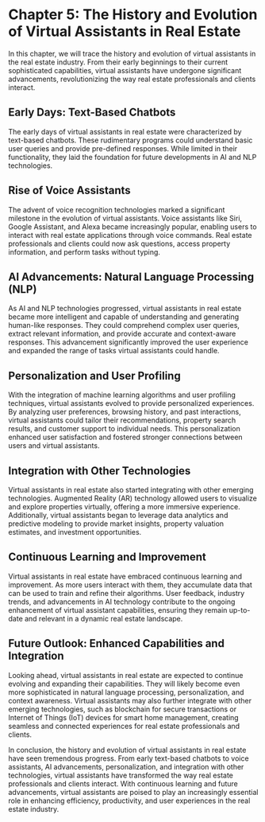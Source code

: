 Chapter 5: The History and Evolution of Virtual Assistants in Real Estate
=========================================================================

In this chapter, we will trace the history and evolution of virtual assistants in the real estate industry. From their early beginnings to their current sophisticated capabilities, virtual assistants have undergone significant advancements, revolutionizing the way real estate professionals and clients interact.

Early Days: Text-Based Chatbots
-------------------------------

The early days of virtual assistants in real estate were characterized by text-based chatbots. These rudimentary programs could understand basic user queries and provide pre-defined responses. While limited in their functionality, they laid the foundation for future developments in AI and NLP technologies.

Rise of Voice Assistants
------------------------

The advent of voice recognition technologies marked a significant milestone in the evolution of virtual assistants. Voice assistants like Siri, Google Assistant, and Alexa became increasingly popular, enabling users to interact with real estate applications through voice commands. Real estate professionals and clients could now ask questions, access property information, and perform tasks without typing.

AI Advancements: Natural Language Processing (NLP)
--------------------------------------------------

As AI and NLP technologies progressed, virtual assistants in real estate became more intelligent and capable of understanding and generating human-like responses. They could comprehend complex user queries, extract relevant information, and provide accurate and context-aware responses. This advancement significantly improved the user experience and expanded the range of tasks virtual assistants could handle.

Personalization and User Profiling
----------------------------------

With the integration of machine learning algorithms and user profiling techniques, virtual assistants evolved to provide personalized experiences. By analyzing user preferences, browsing history, and past interactions, virtual assistants could tailor their recommendations, property search results, and customer support to individual needs. This personalization enhanced user satisfaction and fostered stronger connections between users and virtual assistants.

Integration with Other Technologies
-----------------------------------

Virtual assistants in real estate also started integrating with other emerging technologies. Augmented Reality (AR) technology allowed users to visualize and explore properties virtually, offering a more immersive experience. Additionally, virtual assistants began to leverage data analytics and predictive modeling to provide market insights, property valuation estimates, and investment opportunities.

Continuous Learning and Improvement
-----------------------------------

Virtual assistants in real estate have embraced continuous learning and improvement. As more users interact with them, they accumulate data that can be used to train and refine their algorithms. User feedback, industry trends, and advancements in AI technology contribute to the ongoing enhancement of virtual assistant capabilities, ensuring they remain up-to-date and relevant in a dynamic real estate landscape.

Future Outlook: Enhanced Capabilities and Integration
-----------------------------------------------------

Looking ahead, virtual assistants in real estate are expected to continue evolving and expanding their capabilities. They will likely become even more sophisticated in natural language processing, personalization, and context awareness. Virtual assistants may also further integrate with other emerging technologies, such as blockchain for secure transactions or Internet of Things (IoT) devices for smart home management, creating seamless and connected experiences for real estate professionals and clients.

In conclusion, the history and evolution of virtual assistants in real estate have seen tremendous progress. From early text-based chatbots to voice assistants, AI advancements, personalization, and integration with other technologies, virtual assistants have transformed the way real estate professionals and clients interact. With continuous learning and future advancements, virtual assistants are poised to play an increasingly essential role in enhancing efficiency, productivity, and user experiences in the real estate industry.
